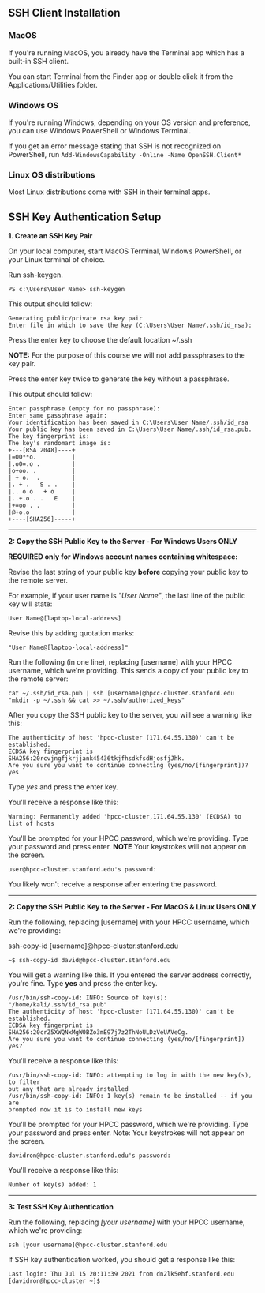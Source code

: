 ## SSH Client Installation

### MacOS

If you're running MacOS, you already have the Terminal app which has a built-in SSH client. 

You can start Terminal from the Finder app or double click it from the Applications/Utilities folder.

### Windows OS

If you're running Windows, depending on your OS version and preference, you can use Windows PowerShell or Windows Terminal. 

If you get an error message stating that SSH is not recognized on PowerShell, run ```Add-WindowsCapability -Online -Name OpenSSH.Client*```

### Linux OS distributions

Most Linux distributions come with SSH in their terminal apps.

## SSH Key Authentication Setup

**1. Create an SSH Key Pair**

On your local computer, start MacOS Terminal, Windows PowerShell, or your Linux terminal of choice.

Run ssh-keygen.

```
PS c:\Users\User Name> ssh-keygen
```

This output should follow:

```
Generating public/private rsa key pair
Enter file in which to save the key (C:\Users\User Name/.ssh/id_rsa):
```

Press the enter key to choose the default location ~/.ssh

**NOTE:** For the purpose of this course we will not add passphrases to the key pair.

Press the enter key twice to generate the key without a passphrase.

This output should follow:

```
Enter passphrase (empty for no passphrase): 
Enter same passphrase again: 
Your identification has been saved in C:\Users\User Name/.ssh/id_rsa
Your public key has been saved in C:\Users\User Name/.ssh/id_rsa.pub.
The key fingerprint is:
The key's randomart image is:
+---[RSA 2048]----+
|=OO**o.          |
|.oO=.o .         |
|o+oo. .          |
| + o.  .         |
|. + .   S . .    |
|.. o o   + o     |
|..+.o . .   E    |
|+=oo . .         |
|@+o.o            |
+----[SHA256]-----+
```
----

**2: Copy the SSH Public Key to the Server - For Windows Users ONLY**

**REQUIRED only for Windows account names containing whitespace:**

Revise the last string of your public key **before** copying your public key to the remote server.

For example, if your user name is _"User Name"_, the last line of the public key will state:
```
User Name@[laptop-local-address]
```
Revise this by adding quotation marks:
```
"User Name@[laptop-local-address]"
```

Run the following (in one line), replacing [username] with your HPCC username, which we're providing. This sends a copy of your public key to the remote server:

```
cat ~/.ssh/id_rsa.pub | ssh [username]@hpcc-cluster.stanford.edu "mkdir -p ~/.ssh && cat >> ~/.ssh/authorized_keys"
```

After you copy the SSH public key to the server, you will see a warning like this:
```
The authenticity of host 'hpcc-cluster (171.64.55.130)' can't be established.
ECDSA key fingerprint is SHA256:20rcvjngfjkrjjank45436tkjfhsdkfsdHjosfjJhk.
Are you sure you want to continue connecting (yes/no/[fingerprint])? yes
```

Type _yes_ and press the enter key.

You'll receive a response like this:
```
Warning: Permanently added 'hpcc-cluster,171.64.55.130' (ECDSA) to list of hosts
```

You'll be prompted for your HPCC password, which we're providing.
Type your password and press enter.
**NOTE** Your keystrokes will not appear on the screen.
```
user@hpcc-cluster.stanford.edu's password:
```

You likely won't receive a response after entering the password.

----

**2: Copy the SSH Public Key to the Server - For MacOS & Linux Users ONLY**

Run the following, replacing [username] with your HPCC username, which we're providing:

ssh-copy-id [username]@hpcc-cluster.stanford.edu
```
~$ ssh-copy-id david@hpcc-cluster.stanford.edu
```

You will get a warning like this. If you entered the server address correctly, you're fine.
Type **yes** and press the enter key.

```
/usr/bin/ssh-copy-id: INFO: Source of key(s): "/home/kali/.ssh/id_rsa.pub"
The authenticity of host 'hpcc-cluster (171.64.55.130)' can't be established.
ECDSA key fingerprint is SHA256:20crZ5XWQNxMgW0BZo3mE97j7z2ThNoULDzVeUAVeCg.
Are you sure you want to continue connecting (yes/no/[fingerprint]) yes?
```

You'll receive a response like this:
```
/usr/bin/ssh-copy-id: INFO: attempting to log in with the new key(s), to filter
out any that are already installed
/usr/bin/ssh-copy-id: INFO: 1 key(s) remain to be installed -- if you are
prompted now it is to install new keys
```

You'll be prompted for your HPCC password, which we're providing.
Type your password and press enter.
Note: Your keystrokes will not appear on the screen.
```
davidron@hpcc-cluster.stanford.edu's password:
```

You'll receive a response like this:
```
Number of key(s) added: 1
```

----

**3: Test SSH Key Authentication**

Run the following, replacing _[your username]_ with your HPCC username, which we're providing:

```
ssh [your username]@hpcc-cluster.stanford.edu
```

If SSH key authentication worked, you should get a response like this:
```
Last login: Thu Jul 15 20:11:39 2021 from dn2lk5ehf.stanford.edu
[davidron@hpcc-cluster ~]$
```

